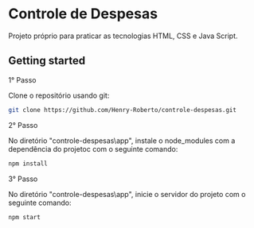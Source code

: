 # Controle de Despesas
Projeto próprio para praticar as tecnologias HTML, CSS e Java Script.

## Getting started

1° Passo

Clone o repositório usando git:
```bash
git clone https://github.com/Henry-Roberto/controle-despesas.git
```

2° Passo

No diretório "controle-despesas\app", instale o node_modules com a dependência do projetoc com o seguinte comando:
```bash
npm install
```

3° Passo

No diretório "controle-despesas\app", inicie o servidor do projeto com o seguinte comando:
```bash
npm start
```
